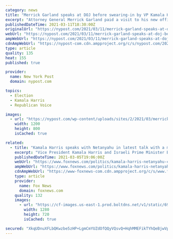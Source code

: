 ```yaml
---
category: news
title: "Merrick Garland speaks at DOJ before swearing-in by VP Kamala Harris"
excerpt: "Attorney General Merrick Garland paid a visit to his new office Thursday morning to deliver his first remarks to Justice Department staff ahead of his swearing-in by Vice President Kamala Harris."
publishedDateTime: 2021-03-11T18:30:00Z
originalUrl: "https://nypost.com/2021/03/11/merrick-garland-speaks-at-doj-before-swearing-in-by-kamala-harris/"
webUrl: "https://nypost.com/2021/03/11/merrick-garland-speaks-at-doj-before-swearing-in-by-kamala-harris/"
ampWebUrl: "https://nypost.com/2021/03/11/merrick-garland-speaks-at-doj-before-swearing-in-by-kamala-harris/amp/"
cdnAmpWebUrl: "https://nypost-com.cdn.ampproject.org/c/s/nypost.com/2021/03/11/merrick-garland-speaks-at-doj-before-swearing-in-by-kamala-harris/amp/"
type: article
quality: 135
heat: 155
published: true

provider:
  name: New York Post
  domain: nypost.com

topics:
  - Election
  - Kamala Harris
  - Republican Voice

images:
  - url: "https://nypost.com/wp-content/uploads/sites/2/2021/03/merrick-garland-01.jpg?quality=90&strip=all&w=1200"
    width: 1200
    height: 800
    isCached: true

related:
  - title: "Kamala Harris speaks with Netanyahu in latest talk with a major world leader"
    excerpt: "Vice President Kamala Harris and Israeli Prime Minister Benjamin Netanyahu had a call Thursday amid the Middle Eastern ally's growing tension with Iran."
    publishedDateTime: 2021-03-05T19:06:00Z
    webUrl: "https://www.foxnews.com/politics/kamala-harris-netanyahu-call"
    ampWebUrl: "https://www.foxnews.com/politics/kamala-harris-netanyahu-call.amp"
    cdnAmpWebUrl: "https://www-foxnews-com.cdn.ampproject.org/c/s/www.foxnews.com/politics/kamala-harris-netanyahu-call.amp"
    type: article
    provider:
      name: Fox News
      domain: foxnews.com
    quality: 132
    images:
      - url: "https://cf-images.us-east-1.prod.boltdns.net/v1/static/694940094001/f7750b86-b666-441d-ad85-e004befe43e3/3f70789c-8232-4f13-a178-f669a03f6443/1280x720/match/image.jpg"
        width: 1280
        height: 720
        isCached: true

secured: "XkqUDnuXFLbQKwzbe5zHP+LgmCmYUZdOfQQyVQsvQ+HqhMMEFikTYhQeBjwVpOeZrW+Yvw/89mc/wRDkISg8S5BPGABhR86PvyH/AVq5TPZ89YuJLbOPIFhURz4bB9wSGoZ6OY+kqhzUoNsKWAbwSSk2nYAhx45Vd88oABmK+hiO4+Xn4a5JVBk7gIPgqozVdg5FbtILdM9xRZNXKkrsCO+wzwwyGs43Cvulu6dkwJ89YPLOZGBoba33TVZynLRTRODziPcMlR/smH28CDcsq/etLo45HhSOID7nIdnlNIsyzQ32WqU0mebXNLCvDOr2Rwc2W/7SXUyPczS8A6NzNWm9i1lTMslAbsyEKVPNvos=;zmSZDmxm9geRSq7GFNbyGQ=="
---
```


